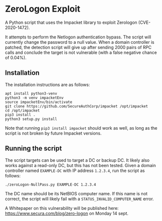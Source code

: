 # ZeroLogon Exploit

A Python script that uses the Impacket library to exploit Zerologon (CVE-2020-1472).

It attempts to perform the Netlogon authentication bypass. The script will currently change the password to a null value. 
When a domain controller is patched, the detection script will give up after sending 2000 pairs of RPC calls and conclude the target is not vulnerable 
(with a false negative chance of 0.04%).

## Installation

The installation instructions are as follows:
    
    apt install python3-venv
    python3 -m venv impacketEnv
    source impacketEnv/bin/activate
    git clone https://github.com/SecureAuthCorp/impacket /opt/impacket
    cd /opt/impacket
    pip3 install .
    python3 setup.py install

Note that running `pip3 install impacket` should work as well, as long as the script is not broken by future Impacket 
versions.

## Running the script

The script targets can be used to target a DC or backup DC. It likely also works against a read-only DC, but this has 
not been tested. Given a domain controller named `EXAMPLE-DC` with IP address `1.2.3.4`, run the script as follows:

    ./zeroLogon-NullPass.py EXAMPLE-DC 1.2.3.4

The DC name should be its NetBIOS computer name. If this name is not correct, the script will likely fail with a 
`STATUS_INVALID_COMPUTER_NAME` error.

A Whitepaper on this vulnerability will be published here: https://www.secura.com/blog/zero-logon on Monday 14 sept. 
